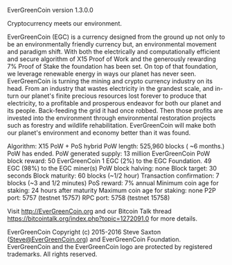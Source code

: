 
EverGreenCoin version 1.3.0.0

Cryptocurrency meets our environment. 

EverGreenCoin (EGC) is a currency designed from the ground up not only to be an environmentally friendly currency but, an environmental movement and paradigm shift. With both the electrically and computationally efficient and secure algorithm of X15 Proof of Work and the generously rewarding 7% Proof of Stake the foundation has been set. On top of that foundation, we leverage renewable energy in ways our planet has never seen. EverGreenCoin is turning the mining and crypto currency industry on its head. From an industry that wastes electricity in the grandest scale, and in-turn our planet's finite precious resources lost forever to produce that electricity, to a profitable and prosperous endeavor for both our planet and its people. Back-feeding the grid it had once robbed. Then those profits are invested into the environment through environmental restoration projects such as forestry and wildlife rehabilitation. EverGreenCoin will make both our planet's environment and economy better than it was found.

Algorithm: X15 PoW + PoS hybrid
PoW length: 525,960 blocks ( ~6 months.) PoW has ended.
PoW generated supply: 13 million EverGreenCoin
PoW block reward: 50 EverGreenCoin
1 EGC (2%) to the EGC Foundation. 49 EGC (98%) to the EGC miner(s)
PoW block halving: none
Block target: 30 seconds
Block maturity: 60 blocks (~1/2 hour)
Transaction confirmation: 7 blocks (~3 and 1/2 minutes)
PoS reward: 7% annual
Minimum coin age for staking: 24 hours after maturity
Maximum coin age for staking: none
P2P port: 5757 (testnet 15757)
RPC port: 5758 (testnet 15758)

Visit http://EverGreenCoin.org and our Bitcoin Talk thread https://bitcointalk.org/index.php?topic=1272091.0 for more details.

EverGreenCoin Copyright (c) 2015-2016 Steve Saxton (Steve@EverGreenCoin.org) and EverGreenCoin Foundation.
EverGreenCoin and the EverGreenCoin logo are protected by registered trademarks. All rights reserved.

